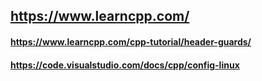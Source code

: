 ## https://www.learncpp.com/
#### https://www.learncpp.com/cpp-tutorial/header-guards/
#### https://code.visualstudio.com/docs/cpp/config-linux
